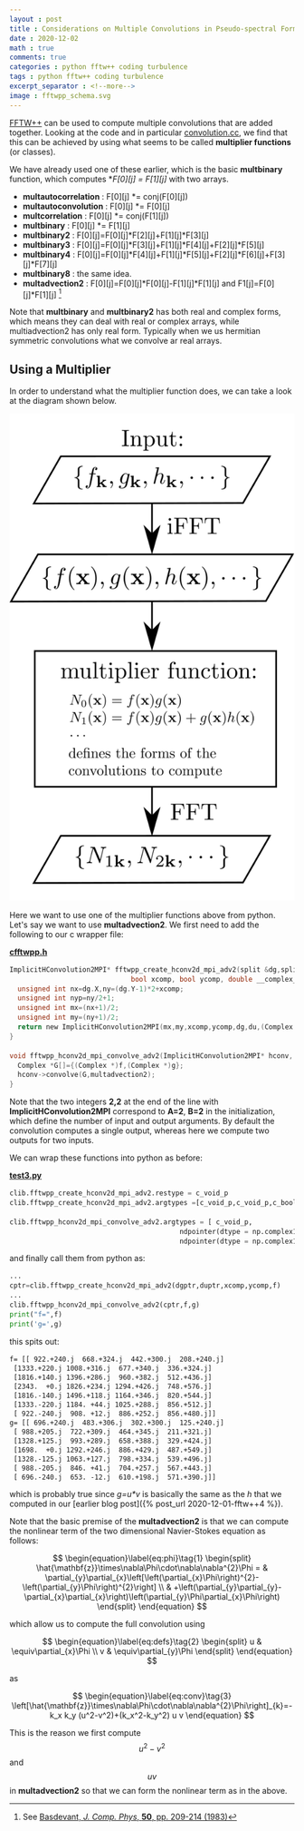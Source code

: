 ```yaml
---
layout : post
title : Considerations on Multiple Convolutions in Pseudo-spectral Formulation
date : 2020-12-02
math : true
comments: true
categories : python fftw++ coding turbulence
tags : python fftw++ coding turbulence
excerpt_separator : <!--more-->
image : fftwpp_schema.svg
---
```


[FFTW++](https://github.com/dealias/fftwpp) can be used to compute multiple convolutions that are added together. Looking at the code and in particular
[convolution.cc](https://github.com/dealias/fftwpp/blob/master/convolution.cc), we find that this can be achieved by using what seems to be called **multiplier functions** (or classes).

We have already used one of these earlier, which is the basic **multbinary** function, which computes **F[0][j] *= F[1][j]** with two arrays.

<!--more-->

- **multautocorrelation** : F[0][j] \*= conj(F[0][j])
- **multautoconvolution** : F[0][j] \*= F[0][j]
- **multcorrelation** : F[0][j] \*= conj(F[1][j])
- **multbinary** : F[0][j] \*= F[1][j]
- **multbinary2** : F[0][j]=F[0][j]\*F[2][j]+F[1][j]\*F[3][j]
- **multbinary3** : F[0][j]=F[0][j]\*F[3][j]+F[1][j]\*F[4][j]+F[2][j]\*F[5][j]
- **multbinary4** : F[0][j]=F[0][j]\*F[4][j]+F[1][j]\*F[5][j]+F[2][j]\*F[6][j]+F[3][j]\*F[7][j]
- **multbinary8** : the same idea.
- **multadvection2** : F[0][j]=F[0][j]\*F[0][j]-F[1][j]\*F[1][j] and F1[j]=F[0][j]\*F[1][j] [^1]

[^1]: See [Basdevant, *J. Comp. Phys*, **50**, pp. 209-214 (1983)](https://doi.org/10.1016/0021-9991(83)90064-5)

Note that **multbinary** and **multbinary2** has both real and complex forms, which means they can deal with real or complex arrays, while multiadvection2 has only real form. Typically when we us hermitian symmetric convolutions
what we convolve ar real arrays.

## Using a Multiplier

In order to understand what the multiplier function does, we can take a look at the diagram shown below.

[![fftwpp_schema](../assets/images/fftwpp_schema.svg)](../assets/images/fftwpp_schema.svg)

Here we want to use one of the multiplier functions above from python. Let's say we want to use **multadvection2**. We first need to add the following to our c wrapper file:

[**cfftwpp.h**](https://github.com/gurcani/fftwpp/blob/master/libfftwpp/cfftwpp.h)
```c
ImplicitHConvolution2MPI* fftwpp_create_hconv2d_mpi_adv2(split &dg,split &du,
						      bool xcomp, bool ycomp, double __complex__ *g){
  unsigned int nx=dg.X,ny=(dg.Y-1)*2+xcomp;
  unsigned int nyp=ny/2+1;
  unsigned int mx=(nx+1)/2;
  unsigned int my=(ny+1)/2;
  return new ImplicitHConvolution2MPI(mx,my,xcomp,ycomp,dg,du,(Complex *)g,dfoptions,2,2);
}
  
void fftwpp_hconv2d_mpi_convolve_adv2(ImplicitHConvolution2MPI* hconv, double __complex__ *f, double __complex__ *g) {
  Complex *G[]={(Complex *)f,(Complex *)g};
  hconv->convolve(G,multadvection2);
}
```
Note that the two integers **2,2** at the end of the line with **ImplicitHConvolution2MPI** correspond to **A=2**, **B=2** in the initialization, which define the number of input and output arguments.
By default the convolution computes a single output, whereas here we compute two outputs for two inputs.

We can wrap these functions into python as before:

[**test3.py**](https://github.com/gurcani/fftwpp/blob/master/libfftwpp/test3.py)
```py
clib.fftwpp_create_hconv2d_mpi_adv2.restype = c_void_p
clib.fftwpp_create_hconv2d_mpi_adv2.argtypes =[c_void_p,c_void_p,c_bool, c_bool,ndpointer(dtype = np.complex128)]

clib.fftwpp_hconv2d_mpi_convolve_adv2.argtypes = [ c_void_p,
                                          ndpointer(dtype = np.complex128),
                                          ndpointer(dtype = np.complex128) ]
```

and finally call them from python as:

```py
...
cptr=clib.fftwpp_create_hconv2d_mpi_adv2(dgptr,duptr,xcomp,ycomp,f)
...
clib.fftwpp_hconv2d_mpi_convolve_adv2(cptr,f,g)
print("f=",f)
print('g=',g)
```
this spits out:
```
f= [[ 922.+240.j  668.+324.j  442.+300.j  208.+240.j]
 [1333.+220.j 1008.+316.j  677.+340.j  336.+324.j]
 [1816.+140.j 1396.+286.j  960.+382.j  512.+436.j]
 [2343.  +0.j 1826.+234.j 1294.+426.j  748.+576.j]
 [1816.-140.j 1496.+118.j 1164.+346.j  820.+544.j]
 [1333.-220.j 1184. +44.j 1025.+288.j  856.+512.j]
 [ 922.-240.j  908. +12.j  886.+252.j  856.+480.j]]
g= [[ 696.+240.j  483.+306.j  302.+300.j  125.+240.j]
 [ 988.+205.j  722.+309.j  464.+345.j  211.+321.j]
 [1328.+125.j  993.+289.j  658.+388.j  329.+424.j]
 [1698.  +0.j 1292.+246.j  886.+429.j  487.+549.j]
 [1328.-125.j 1063.+127.j  798.+334.j  539.+496.j]
 [ 988.-205.j  846. +41.j  704.+257.j  567.+443.j]
 [ 696.-240.j  653. -12.j  610.+198.j  571.+390.j]]
```

which is probably true since *g=u\*v* is basically the same as the *h* that we computed in our [earlier blog post]({% post_url 2020-12-01-fftw++4 %}).

Note that the basic premise of the **multadvection2** is that we can compute the nonlinear term of the two dimensional
Navier-Stokes equation as follows:

$$
\begin{equation}\label{eq:phi}\tag{1}
\begin{split}
\hat{\mathbf{z}}\times\nabla\Phi\cdot\nabla\nabla^{2}\Phi	= & \partial_{y}\partial_{x}\left[\left(\partial_{x}\Phi\right)^{2}-\left(\partial_{y}\Phi\right)^{2}\right] \\
	& +\left(\partial_{y}\partial_{y}-\partial_{x}\partial_{x}\right)\left(\partial_{y}\Phi\partial_{x}\Phi\right)
\end{split}
\end{equation}
$$

which allow us to compute the full convolution using

$$
\begin{equation}\label{eq:defs}\tag{2}
\begin{split}
u & \equiv\partial_{x}\Phi \\
v & \equiv\partial_{y}\Phi
\end{split}
\end{equation}
$$

as

$$
\begin{equation}\label{eq:conv}\tag{3}
\left[\hat{\mathbf{z}}\times\nabla\Phi\cdot\nabla\nabla^{2}\Phi\right]_{k}=-k_x k_y (u^2-v^2)+(k_x^2-k_y^2) u v
\end{equation}
$$

This is the reason we first compute $$u^2-v^2$$ and $$uv$$ in **multadvection2** so that we can form the nonlinear term as in the above.